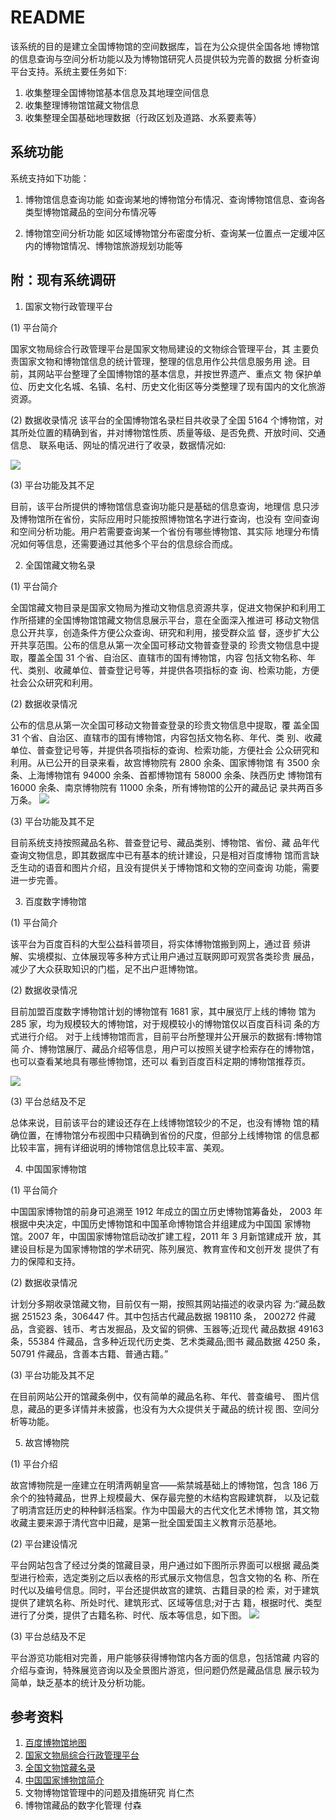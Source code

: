 # README

该系统的目的是建立全国博物馆的空间数据库，旨在为公众提供全国各地 博物馆的信息查询与空间分析功能以及为博物馆研究人员提供较为完善的数据 分析查询平台支持。系统主要任务如下:

1. 收集整理全国博物馆基本信息及其地理空间信息   
2. 收集整理博物馆馆藏文物信息
3. 收集整理全国基础地理数据（行政区划及道路、水系要素等）

## 系统功能
系统支持如下功能：
1. 博物馆信息查询功能
如查询某地的博物馆分布情况、查询博物馆信息、查询各类型博物馆藏品的空间分布情况等

2. 博物馆空间分析功能
如区域博物馆分布密度分析、查询某一位置点一定缓冲区内的博物馆情况、博物馆旅游规划功能等


## 附：现有系统调研

1. 国家文物行政管理平台

(1) 平台简介

国家文物局综合行政管理平台是国家文物局建设的文物综合管理平台，其 主要负责国家文物和博物馆信息的统计管理，整理的信息用作公共信息服务用 途。目前，其网站平台整理了全国博物馆的基本信息，并按世界遗产、重点文 物 保护单位、历史文化名城、名镇、名村、历史文化街区等分类整理了现有国内的文化旅游资源。

(2) 数据收录情况
该平台的全国博物馆名录栏目共收录了全国 5164 个博物馆，对其所处位置的精确到省，并对博物馆性质、质量等级、是否免费、开放时间、交通信息、 联系电话、网址的情况进行了收录，数据情况如:

![](images/fig1-2.png)

(3) 平台功能及其不足

目前，该平台所提供的博物馆信息查询功能只是基础的信息查询，地理信 息只涉及博物馆所在省份，实际应用时只能按照博物馆名字进行查询，也没有 空间查询和空间分析功能。用户若需要查询某一个省份有哪些博物馆、其实际 地理分布情况如何等信息，还需要通过其他多个平台的信息综合而成。

2. 全国馆藏文物名录

(1) 平台简介

全国馆藏文物目录是国家文物局为推动文物信息资源共享，促进文物保护和利用工作所搭建的全国博物馆馆藏文物信息展示平台，意在全面深入推进可 移动文物信息公开共享，创造条件方便公众查询、研究和利用，接受群众监 督，逐步扩大公开共享范围。公布的信息从第一次全国可移动文物普查登录的 珍贵文物信息中提取，覆盖全国 31 个省、自治区、直辖市的国有博物馆，内容 包括文物名称、年代、类别、收藏单位、普查登记号等，并提供各项指标的查 询、检索功能，方便社会公众研究和利用。

(2) 数据收录情况

公布的信息从第一次全国可移动文物普查登录的珍贵文物信息中提取，覆 盖全国 31 个省、自治区、直辖市的国有博物馆，内容包括文物名称、年代、类 别、收藏单位、普查登记号等，并提供各项指标的查询、检索功能，方便社会 公众研究和利用。从已公开的目录来看，故宫博物院有 2800 余条、国家博物馆 有 3500 余条、上海博物馆有 94000 余条、首都博物馆有 58000 余条、陕西历史 博物馆有 16000 余条、南京博物院有 11000 余条，所有博物馆的公开的藏品记 录共两百多万条。
![](images/fig1-5.png)

(3) 平台功能及其不足

目前系统支持按照藏品名称、普查登记号、藏品类别、博物馆、省份、藏 品年代查询文物信息，即其数据库中已有基本的统计建设，只是相对百度博物 馆而言缺乏生动的语音和图片介绍，且没有提供关于博物馆和文物的空间查询 功能，需要进一步完善。

3. 百度数字博物馆

(1) 平台简介

该平台为百度百科的大型公益科普项目，将实体博物馆搬到网上，通过音 频讲解、实境模拟、立体展现等多种方式让用户通过互联网即可观赏各类珍贵 展品，减少了大众获取知识的门槛，足不出户逛博物馆。

(2) 数据收录情况

目前加盟百度数字博物馆计划的博物馆有 1681 家，其中展览厅上线的博物 馆为 285 家，均为规模较大的博物馆，对于规模较小的博物馆仅以百度百科词 条的方式进行介绍。
对于上线博物馆而言，目前平台所整理并公开展示的数据有:博物馆简 介、博物馆展厅、藏品介绍等信息，用户可以按照关键字检索存在的博物馆，也可以查看某地具有哪些博物馆，还可以 看到百度百科定期的博物馆推荐页。

![](images/fig1-7.png)

(3) 平台总结及不足

总体来说，目前该平台的建设还存在上线博物馆较少的不足，也没有博物 馆的精确位置，在博物馆分布视图中只精确到省份的尺度，但部分上线博物馆 的信息都比较丰富，拥有详细说明的博物馆信息比较丰富、美观。


4. 中国国家博物馆

(1) 平台简介

中国国家博物馆的前身可追溯至 1912 年成立的国立历史博物馆筹备处， 2003 年根据中央决定，中国历史博物馆和中国革命博物馆合并组建成为中国国 家博物馆。2007 年，中国国家博物馆启动改扩建工程，2011 年 3 月新馆建成开 放，其建设目标是为国家博物馆的学术研究、陈列展览、教育宣传和文创开发 提供了有力的保障和支持。

(2) 数据收录情况

计划分多期收录馆藏文物，目前仅有一期，按照其网站描述的收录内容 为:“藏品数据 251523 条，306447 件。其中包括古代藏品数据 198110 条， 200272 件藏品，含瓷器、钱币、考古发掘品，及文留的铜佛、玉器等;近现代 藏品数据 49163 条，55384 件藏品，含多种近现代历史类、艺术类藏品;图书 藏品数据 4250 条，50791 件藏品，含善本古籍、普通古籍。”

(3) 平台功能及其不足

在目前网站公开的馆藏条例中，仅有简单的藏品名称、年代、普查编号、 图片信息，藏品的更多详情并未披露，也没有为大众提供关于藏品的统计视 图、空间分析等功能。

5. 故宫博物院

(1) 平台介绍

故宫博物院是一座建立在明清两朝皇宫——紫禁城基础上的博物馆，包含 186 万余个的独特藏品，世界上规模最大、保存最完整的木结构宫殿建筑群， 以及记载了明清宫廷历史的种种鲜活档案。作为中国最大的古代文化艺术博物 馆，其文物收藏主要来源于清代宫中旧藏，是第一批全国爱国主义教育示范基地。

(2) 平台建设情况

平台网站包含了经过分类的馆藏目录，用户通过如下图所示界面可以根据 藏品类型进行检索，选定类别之后以表格的形式展示文物信息，包含文物的名 称、所在时代以及编号信息。同时，平台还提供故宫的建筑、古籍目录的检 索，对于建筑提供了建筑名称、所处时代、建筑形式、区域等信息;对于古 籍，根据时代、类型进行了分类，提供了古籍名称、时代、版本等信息，如下图。
![](images/fig1-12.png)

(3) 平台总结及不足

平台游览功能相对完善，用户能够获得博物馆内各方面的信息，包括馆藏 内容的介绍与查询，特殊展览咨询以及全景图片游览，但问题仍然是藏品信息 展示较为简单，缺乏基本的统计及分析功能。

## 参考资料
1. [百度博物馆地图](https://baike.baidu.com/museum)
2. [国家文物局综合行政管理平台](http://gl.sach.gov.cn/sachhome/index.html)
3. [全国文物馆藏名录](http://gl.sach.gov.cn/collection-of-cultural-relics/index.html)
4. [中国国家博物馆简介](http://www.chnmuseum.cn/gbgk/gbjj/)
5. 文物博物馆管理中的问题及措施研究 肖仁杰
6. 博物馆藏品的数字化管理 付森
